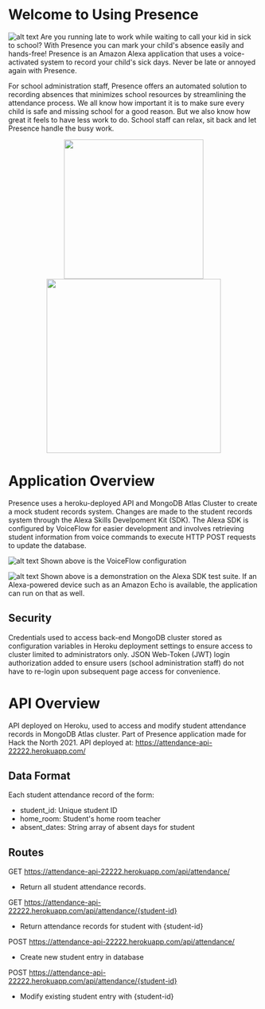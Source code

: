 # Welcome to Using Presence
![alt text](https://github.com/Ashwins9001/Presence-App/blob/main/img/front-end.PNG)
Are you running late to work while waiting to call your kid in sick to school? With Presence you can mark your child's absence easily and hands-free! Presence is an Amazon Alexa application that uses a voice-activated system to record your child's sick days. Never be late or annoyed again with Presence. 

For school administration staff, Presence offers an automated solution to recording absences that minimizes school resources by streamlining the attendance process. We all know how important it is to make sure every child is safe and missing school for a good reason. But we also know how great it feels to have less work to do. School staff can relax, sit back and let Presence handle the busy work.

<p align="center">
  <img src="https://github.com/Ashwins9001/Presence-App/blob/main/img/parent-kid.png" width="280" />
  <img src="https://github.com/Ashwins9001/Presence-App/blob/main/img/school.jpg" width="350" /> 
</p>


# Application Overview
Presence uses a heroku-deployed API and MongoDB Atlas Cluster to create a mock student records system. Changes are made to the student records system through the Alexa Skills Develpoment Kit (SDK). The Alexa SDK is configured by VoiceFlow for easier development and involves retrieving student information from voice commands to execute HTTP POST requests to update the database. 

![alt text](https://github.com/Ashwins9001/Presence-App/blob/main/img/VF-process.PNG)
Shown above is the VoiceFlow configuration


![alt text](https://github.com/Ashwins9001/Presence-App/blob/main/img/Alexa-workflow.PNG)
Shown above is a demonstration on the Alexa SDK test suite. If an Alexa-powered device such as an Amazon Echo is available, the application can run on that as well. 

## Security
Credentials used to access back-end MongoDB cluster stored as configuration variables in Heroku deployment settings to ensure access to cluster limited to administrators only. JSON Web-Token (JWT) login authorization added to ensure users (school administration staff) do not have to re-login upon subsequent page access for convenience.

# API Overview

API deployed on Heroku, used to access and modify student attendance records in MongoDB Atlas cluster. Part of Presence application made for Hack the North 2021. API deployed at: https://attendance-api-22222.herokuapp.com/

## Data Format
Each student attendance record of the form:
- student_id: Unique student ID
- home_room: Student's home room teacher
- absent_dates: String array of absent days for student 

## Routes
GET https://attendance-api-22222.herokuapp.com/api/attendance/
- Return all student attendance records.

GET https://attendance-api-22222.herokuapp.com/api/attendance/{student-id}
- Return attendance records for student with {student-id}

POST https://attendance-api-22222.herokuapp.com/api/attendance/
- Create new student entry in database

POST https://attendance-api-22222.herokuapp.com/api/attendance/{student-id}
- Modify existing student entry with {student-id} 
